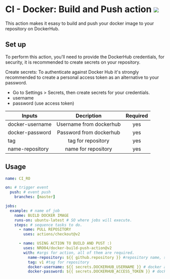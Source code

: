 # CI - Docker: Build and Push action <img src="https://img.shields.io/badge/Docker-2496ed?style=for-the-badge&logo=docker&logoColor=white">

This action makes it esasy to build and push your docker image to your repository on DockerHub.


## Set up 

To perform this action, you'll need to provide the DockerHub credentials, for security, it is recommended to create secrets on your repository.

Create secrets: 
To authenticate against Docker Hub it's strongly recommended to create a personal access token as an alternative to your password.
  - Go to Settings  >  Secrets, then create secrets for your credentials.
  - username
  - password (use access token)


| Inputs            |  Decription               | Required
| -------------     |:------------------:       | :-------------:|
| docker-username   | Username from dockerhub    | yes
| docker-password   | Password from dockerhub   | yes
| tag               | tag for repository        | yes
| name-repository   | name for repository       | yes




## Usage

```yaml
name: CI_RO

on: # trigger event
  push: # event push
    branches: [master]

jobs:
  example: # name of job
    name: BUILD DOCKER IMAGE
    runs-on: ubuntu-latest # SO where jobs will execute.
    steps: # sequence tasks to do.
      - name: PULL REPOSITORY
        uses: actions/checkout@v2

      - name: USING ACTION TO BUILD AND PUST :)
        uses: NRO04/docker-build-push-action@v2
        with: #args for action, all of them are required.
          name-repository: ${{ github.repository }} #repository name, specify what the repository will be called on dockerhub.
          tag: v1 #tag for repository
          docker-username: ${{ secrets.DOCKERHUB_USERNAME }} # docker account - username
          docker-password: ${{ secrets.DOCKERHUB_ACCESS_TOKEN }} # docker password, it should use access token
         
```
